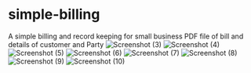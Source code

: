# simple-billing
A simple billing and record keeping for small business
PDF file of bill and details of customer and Party
![Screenshot (3)](https://user-images.githubusercontent.com/40908956/107147219-f73c9e80-6974-11eb-91e6-37ea0297dfa8.png)
![Screenshot (4)](https://user-images.githubusercontent.com/40908956/107147333-93ff3c00-6975-11eb-91f2-cac2a7482a35.png)
![Screenshot (5)](https://user-images.githubusercontent.com/40908956/107147336-96fa2c80-6975-11eb-9ecd-a754eeacb2c4.png)
![Screenshot (6)](https://user-images.githubusercontent.com/40908956/107147338-9bbee080-6975-11eb-9a4a-480c39b802cf.png)
![Screenshot (7)](https://user-images.githubusercontent.com/40908956/107147341-9cf00d80-6975-11eb-9e6e-0a37dd403db3.png)
![Screenshot (8)](https://user-images.githubusercontent.com/40908956/107147342-9e213a80-6975-11eb-997e-b8fc3a281c1a.png)
![Screenshot (9)](https://user-images.githubusercontent.com/40908956/107147345-a24d5800-6975-11eb-82d0-3c3ec0ab900c.png)
![Screenshot (10)](https://user-images.githubusercontent.com/40908956/107147348-a4171b80-6975-11eb-9999-a391f5673a6b.png)
